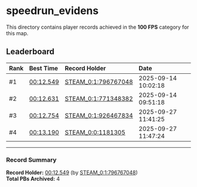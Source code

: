 # speedrun_evidens

This directory contains player records achieved in the **100 FPS** category for this map.

## Leaderboard

| Rank | Best Time | Record Holder | Date                |
| :--- | :-------- | :------------ | :------------------ |
| #1   | [00:12.549](./00012549_STEAM_0_1_796767048_20250914-100218.zip) | [STEAM_0:1:796767048](https://speedrun16.com/profile/STEAM_0:1:796767048)   | 2025-09-14 10:02:18 |
| #2   | [00:12.631](./00012631_STEAM_0_1_771348382_20250914-095118.zip) | [STEAM_0:1:771348382](https://speedrun16.com/profile/STEAM_0:1:771348382)   | 2025-09-14 09:51:18 |
| #3   | [00:12.754](./00012754_STEAM_0_1_926467834_20250927-114125.zip) | [STEAM_0:1:926467834](https://speedrun16.com/profile/STEAM_0:1:926467834)   | 2025-09-27 11:41:25 |
| #4   | [00:13.190](./00013190_STEAM_0_0_1181305_20250927-114724.zip) | [STEAM_0:0:1181305](https://speedrun16.com/profile/STEAM_0:0:1181305)   | 2025-09-27 11:47:24 |

---

### Record Summary
**Record Holder:** [00:12.549](./00012549_STEAM_0_1_796767048_20250914-100218.zip) (by [STEAM_0:1:796767048](https://speedrun16.com/profile/STEAM_0:1:796767048))  
**Total PBs Archived:** 4